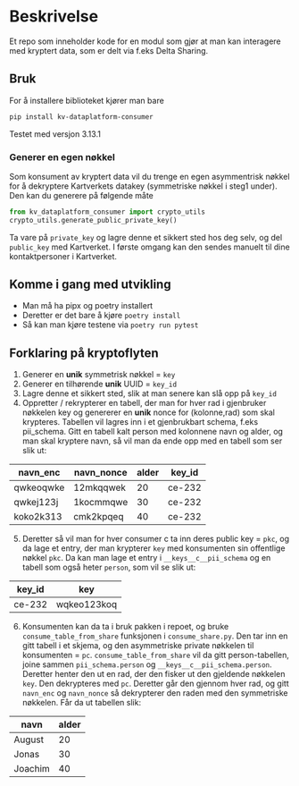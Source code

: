 # Beskrivelse
Et repo som inneholder kode for en modul som gjør at man kan interagere med kryptert data, som er delt via f.eks Delta Sharing.

## Bruk

For å installere biblioteket kjører man bare 
```sh
pip install kv-dataplatform-consumer
```

Testet med versjon 3.13.1

### Generer en egen nøkkel

Som konsument av kryptert data vil du trenge en egen asymmentrisk nøkkel for å dekryptere Kartverkets datakey (symmetriske nøkkel i steg1 under). Den kan du generere på følgende måte 

```python
from kv_dataplatform_consumer import crypto_utils
crypto_utils.generate_public_private_key()
```

Ta vare på `private_key` og lagre denne et sikkert sted hos deg selv, og del `public_key` med Kartverket. I første omgang kan den sendes manuelt til dine kontaktpersoner i Kartverket. 


## Komme i gang med utvikling
- Man må ha pipx og poetry installert
- Deretter er det bare å kjøre `poetry install`
- Så kan man kjøre testene via `poetry run pytest`

## Forklaring på kryptoflyten
1. Generer en **unik** symmetrisk nøkkel = `key`
2. Generer en tilhørende **unik** UUID = `key_id`
3. Lagre denne et sikkert sted, slik at man senere kan slå opp på `key_id`
4. Oppretter / rekrypterer en tabell, der man for hver rad i gjenbruker nøkkelen key og genererer en **unik** nonce for (kolonne,rad) som skal krypteres. Tabellen vil lagres inn i et gjenbrukbart schema, f.eks pii_schema. Gitt en tabell kalt person med kolonnene navn og alder, og man skal kryptere navn, så vil man da ende opp med en tabell som ser slik ut:

| navn_enc | navn_nonce | alder | key_id |
| -------- | ---------- | ----- | ------ |
| qwkeoqwke | 12mkqqwek |   20  | ce-232 |
| qwkej123j | 1kocmmqwe |   30  | ce-232 |
| koko2k313 | cmk2kpqeq |   40  | ce-232 |

5. Deretter så vil man for hver consumer c ta inn deres public key = `pkc`, og da lage et entry, der man krypterer `key` med konsumenten sin offentlige nøkkel `pkc`. Da kan man lage et entry i `__keys__c__pii_schema` og en tabell som også heter `person`, som vil se slik ut: 

| key_id |     key     |
| ------ | ----------- |
| ce-232 | wqkeo123koq |

6. Konsumenten kan da ta i bruk pakken i repoet, og bruke `consume_table_from_share` funksjonen i `consume_share.py`. Den tar inn en gitt tabell i et skjema, og den asymmetriske private nøkkelen til konsumenten = `pc`. `consume_table_from_share` vil da gitt person-tabellen, joine sammen `pii_schema.person` og `__keys__c__pii_schema.person`. Deretter henter den ut en rad, der den fisker ut den gjeldende nøkkelen `key`. Den dekrypteres med `pc`. Deretter går den gjennom hver rad, og gitt `navn_enc` og `navn_nonce` så dekrypterer den raden med den symmetriske nøkkelen. Får da ut tabellen slik:

|    navn    | alder |
| ---------- | ----- |
|   August   |  20   |
|    Jonas   |  30   |
|  Joachim   |  40   |


